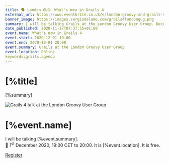 ```yaml
---
title: 🗣 London GUG: What's new in Grails 4
external_url: https://www.eventbrite.co.uk/e/london-groovy-and-grails-meetup-whats-new-in-grails-4-tickets-129285914651?aff=speaker
banner_image: https://images.sergiodelamo.com/grails4londongug.png
summary: I will be talking Grails at the London Groovy User Group. December 1st, 19:00 - 20:00 CET CET. 
date_published: 2020-11-27T07:37:55+01:00
event.name: What's new in Grails 4
event.start: 2020-12-01 19:00
event.end: 2020-12-01 20:00
event.summary: Grails at the London Groovy User Group
event.location: Online
keywords:grails,agenda
---
```


# [%title]

[%summary]

![Grails 4 talk at the London Groovy User Group]([%banner_image])

<div class="h-event">
  <h1 class="p-name">[%event.name]</h1>
  <p>I will be talking <span class="p-summary">[%event.summary]</span>.<br/>   
  📅 <time class="dt-start" datetime="[%event.start]">1<sup>st</sup> December 2020, 19:00 CET</time> to <time class="dt-end" datetime="[%event.end]">20:00</time>. It is <span class="p-location">[%event.location]</span>. It is free.</p>
</div>

[Register]([%external_url])


